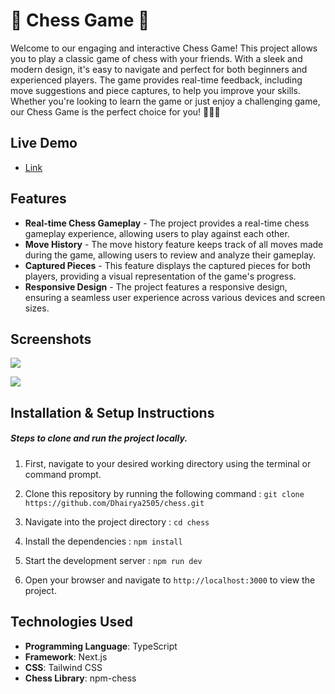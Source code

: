 # 🌟 **Chess Game** 🌟

Welcome to our engaging and interactive Chess Game! This project allows you to play a classic game of chess with your friends. With a sleek and modern design, it's easy to navigate and perfect for both beginners and experienced players. The game provides real-time feedback, including move suggestions and piece captures, to help you improve your skills. Whether you're looking to learn the game or just enjoy a challenging game, our Chess Game is the perfect choice for you! 👑🏰👑

## Live Demo
- [Link](https://chess-ten-sigma.vercel.app/)


## Features
- **Real-time Chess Gameplay** - The project provides a real-time chess gameplay experience, allowing users to play against each other.
- **Move History** - The move history feature keeps track of all moves made during the game, allowing users to review and analyze their gameplay.
- **Captured Pieces** - This feature displays the captured pieces for both players, providing a visual representation of the game's progress.
- **Responsive Design** - The project features a responsive design, ensuring a seamless user experience across various devices and screen sizes.

## Screenshots

![](https://dhairyasingla-chess-images.s3.ap-south-1.amazonaws.com/Board.png)

![](https://dhairyasingla-chess-images.s3.ap-south-1.amazonaws.com/game.png)


## Installation & Setup Instructions

##### Steps to clone and run the project locally.

1. First, navigate to your desired working directory using the terminal or command prompt.

2. Clone this repository by running the following command : 
`git clone https://github.com/Dhairya2505/chess.git`

3. Navigate into the project directory : `cd chess`

4. Install the dependencies : `npm install`

5. Start the development server : `npm run dev`

6. Open your browser and navigate to `http://localhost:3000` to view the project.

## Technologies Used

- **Programming Language**: TypeScript
- **Framework**: Next.js
- **CSS**: Tailwind CSS
- **Chess Library**: npm-chess